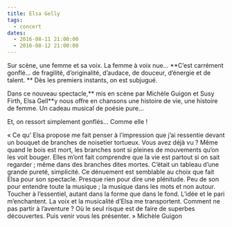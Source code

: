 ```yaml
---
title: Elsa Gelly
tags: 
  - concert
dates:
  - 2016-08-11 21:00:00
  - 2016-08-12 21:00:00
---
```


Sur scène,  une femme et sa voix. La femme à voix nue...
**C’est carrément gonflé... de fragilité, d’originalité, d’audace, de douceur, d’énergie et de talent. ** Dès les premiers instants, on est subjugué.

Dans ce nouveau spectacle,** mis en scène par Michèle Guigon et Susy Firth, Elsa Gell**y nous offre en chansons une histoire de vie, une histoire de femme. Un cadeau musical de poésie pure…

Et, on ressort simplement gonflés… Comme elle !


<quote>« Ce qu’ Elsa propose me fait penser à l’impression que j’ai ressentie devant un bouquet de branches de noisetier tortueux. Vous avez déjà vu ? Même quand le bois est mort, les branches sont si pleines de mouvements qu‘on les voit bouger. Elles m’ont fait comprendre que la vie est partout si on sait regarder ; même dans des branches dites mortes. C’était un tableau d’une grande pureté, simplicité. Ce dénuement est semblable au choix que fait Elsa pour son spectacle. Presque rien pour dire une plénitude. Peu de son pour entendre toute la musique ; la musique dans les mots et non autour. Toucher à l’essentiel, autant dans la forme que dans le fond. L’idée et le pari m’enchantent. La voix et la musicalité d’Elsa me transportent. Comment ne pas partir à l’aventure ? Où le seul risque est de faire de superbes découvertes. Puis venir vous les présenter. »
Michèle Guigon</quote>

